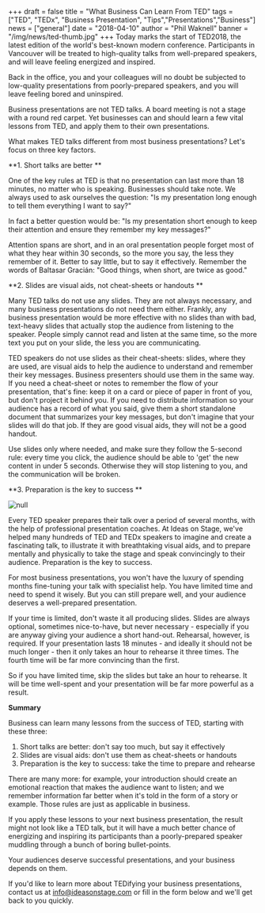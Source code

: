 +++
draft = false
title = "What Business Can Learn From TED"
tags = ["TED", "TEDx", "Business Presentation", "Tips","Presentations","Business"]
news = ["general"]
date = "2018-04-10"
author = "Phil Waknell"
banner = "/img/news/ted-thumb.jpg"
+++
Today marks the start of TED2018, the latest edition of the world's best-known modern conference. Participants in Vancouver will be treated to high-quality talks from well-prepared speakers, and will leave feeling energized and inspired.

Back in the office, you and your colleagues will no doubt be subjected to low-quality presentations from poorly-prepared speakers, and you will leave feeling bored and uninspired.

Business presentations are not TED talks. A board meeting is not a stage with a round red carpet. Yet businesses can and should learn a few vital lessons from TED, and apply them to their own presentations. 

What makes TED talks different from most business presentations? Let's focus on three key factors.



**1. Short talks are better
**

One of the key rules at TED is that no presentation can last more than 18 minutes, no matter who is speaking. Businesses should take note. We always used to ask ourselves the question: "Is my presentation long enough to tell them everything I want to say?" 

In fact a better question would be: "Is my presentation short enough to keep their attention and ensure they remember my key messages?" 

Attention spans are short, and in an oral presentation people forget most of what they hear within 30 seconds, so the more you say, the less they remember of it. Better to say little, but to say it effectively. Remember the words of Baltasar Gracián: "Good things, when short, are twice as good."



**2. Slides are visual aids, not cheat-sheets or handouts
**

Many TED talks do not use any slides. They are not always necessary, and many business presentations do not need them either. Frankly, any business presentation would be more effective with no slides than with bad, text-heavy slides that actually stop the audience from listening to the speaker. People simply cannot read and listen at the same time, so the more text you put on your slide, the less you are communicating.

TED speakers do not use slides as their cheat-sheets: slides, where they are used, are visual aids to help the audience to understand and remember their key messages. Business presenters should use them in the same way. If you need a cheat-sheet or notes to remember the flow of your presentation, that's fine: keep it on a card or piece of paper in front of you, but don't project it behind you. If you need to distribute information so your audience has a record of what you said, give them a short standalone document that summarizes your key messages, but don't imagine that your slides will do that job. If they are good visual aids, they will not be a good handout.

Use slides only where needed, and make sure they follow the 5-second rule: every time you click, the audience should be able to 'get' the new content in under 5 seconds. Otherwise they will stop listening to you, and the communication will be broken.



**3. Preparation is the key to success
**

![null](/img/news/38190882345_9319f0e2e1_o.jpg)

Every TED speaker prepares their talk over a period of several months, with the help of professional presentation coaches. At Ideas on Stage, we've helped many hundreds of TED and TEDx speakers to imagine and create a fascinating talk, to illustrate it with breathtaking visual aids, and to prepare mentally and physically to take the stage and speak convincingly to their audience. Preparation is the key to success.

For most business presentations, you won't have the luxury of spending months fine-tuning your talk with specialist help. You have limited time and need to spend it wisely. But you can still prepare well, and your audience deserves a well-prepared presentation.

If your time is limited, don't waste it all producing slides. Slides are always optional, sometimes nice-to-have, but never necessary - especially if you are anyway giving your audience a short hand-out. Rehearsal, however, is required. If your presentation lasts 18 minutes - and ideally it should not be much longer - then it only takes an hour to rehearse it three times. The fourth time will be far more convincing than the first.

So if you have limited time, skip the slides but take an hour to rehearse. It will be time well-spent and your presentation will be far more powerful as a result.



**Summary**

Business can learn many lessons from the success of TED, starting with these three:

1. Short talks are better: don't say too much, but say it effectively
2. Slides are visual aids: don't use them as cheat-sheets or handouts
3. Preparation is the key to success: take the time to prepare and rehearse

There are many more: for example, your introduction should create an emotional reaction that makes the audience want to listen; and we remember information far better when it's told in the form of a story or example. Those rules are just as applicable in business.

If you apply these lessons to your next business presentation, the result might not look like a TED talk, but it will have a much better chance of energizing and inspiring its participants than a poorly-prepared speaker muddling through a bunch of boring bullet-points.

Your audiences deserve successful presentations, and your business depends on them.

If you'd like to learn more about TEDifying your business presentations, contact us at [info@ideasonstage.com](info@ideasonstage.com) or fill in the form below and we'll get back to you quickly.
